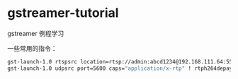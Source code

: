 # gstreamer-tutorial
gstreamer 例程学习

一些常用的指令：
```bash
gst-launch-1.0 rtspsrc location=rtsp://admin:abcd1234@192.168.111.64:554/h264/ch1/main/av_stream ! udpsink sync=false host=127.0.0.1 port=5600
gst-launch-1.0 udpsrc port=5600 caps="application/x-rtp" ! rtph264depay ! avdec_h264 ! clockoverlay valignment=bottom ! autovideosink fps-update-interval=1000 sync=false
```
